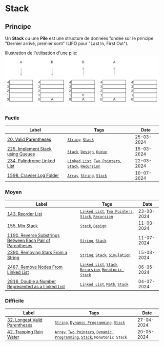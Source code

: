# Stack

## Principe

Un **Stack** ou une **Pile** est une structure de données fondée sur le principe "Dernier arrivé, premier sorti" (LIFO pour "Last In, First Out").

Illustration de l'utilisation d'une pile:  
<img src="../imgs/skills/stack-1.png"/>

### Facile

| Label                                                                                        | Tags                                                                                                                         | Date       |
| -------------------------------------------------------------------------------------------- | ---------------------------------------------------------------------------------------------------------------------------- | ---------- |
| [20. Valid Parentheses](../Probleme/0020.%20Valid%20Parentheses/)                            | [`String`](./string.md), [`Stack`](./stack.md)                                                                               | 25-03-2024 |
| [225. Implement Stack using Queues](../Probleme/0225.%20Implement%20Stack%20using%20Queues/) | [`Stack`](./stack.md), [`Design`](./design.md), [`Queue`](./queue.md)                                                        | 15-03-2024 |
| [234. Palindrome Linked List](../Probleme/0234.%20Palindrome%20Linked%20List/)               | [`Linked List`](./linked_list.md), [`Two Pointers`](./two_pointers.md), [`Stack`](./stack.md), [`Recursion`](./recursion.md) | 22-03-2024 |
| [1598. Crawler Log Folder](../Probleme/1598.%20Crawler%20Log%20Folder/)                      | [`Array`](./array.md), [`String`](./string.md), [`Stack`](./stack.md)                                                        | 10-07-2024 |

### Moyen

| Label                                                                                                                                             | Tags                                                                                                                               | Date       |
| ------------------------------------------------------------------------------------------------------------------------------------------------- | ---------------------------------------------------------------------------------------------------------------------------------- | ---------- |
| [143. Reorder List](../Probleme/0143.%20Reorder%20List/)                                                                                          | [`Linked List`](./linked_list.md), [`Two Pointers`](./two_pointers.md), [`Stack`](./stack.md), [`Recursion`](./recursion.md)       | 23-03-2024 |
| [155. Min Stack](../Probleme/0155.%20Min%20Stack/)                                                                                                | [`Stack`](./stack.md), [`Design`](./design.md)                                                                                     | 11-03-2024 |
| [1190. Reverse Substrings Between Each Pair of Parentheses](../Probleme/1190.%20Reverse%20Substrings%20Between%20Each%20Pair%20of%20Parentheses/) | [`String`](./string.md), [`Stack`](./stack.md)                                                                                     | 11-07-2024 |
| [2390. Removing Stars From a String](../Probleme/2390.%20Removing%20Stars%20From%20a%20String/)                                                   | [`String`](./string.md), [`Stack`](./stack.md), [`Simulation`](./simulation.md)                                                    | 15-03-2024 |
| [2487. Remove Nodes From Linked List](../Probleme/2487.%20Remove%20Nodes%20From%20Linked%20List/)                                                 | [`Linked List`](./linked_list.md), [`Stack`](./stack.md), [`Recursion`](./recursion.md), [`Monotonic Stack`](./monotonic_stack.md) | 06-05-2024 |
| [2816. Double a Number Represented as a Linked List](../Probleme/2816.%20Double%20a%20Number%20Represented%20as%20a%20Linked%20List/)             | [`Linked List`](./linked_list.md), [`Math`](./math.md), [`Stack`](./stack.md)                                                      | 04-07-2024 |

### Difficile

| Label                                                                               | Tags                                                                                                                                   | Date       |
| ----------------------------------------------------------------------------------- | -------------------------------------------------------------------------------------------------------------------------------------- | ---------- |
| [32. Longest Valid Parentheses](../Probleme/0032.%20Longest%20Valid%20Parentheses/) | [`String`](./string.md), [`Dynamic Programming`](./dp.md), [`Stack`](./stack.md)                                                       | 27-04-2024 |
| [42. Trapping Rain Water](../Probleme/0042.%20Trapping%20Rain%20Water/)             | [`Array`](./array.md), [`Two Pointers`](./two_pointers.md), [`Dynamic Programming`](./dp.md), [`Stack`](./stack.md), `Monotonic Stack` | 20-05-2024 |
